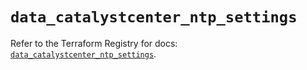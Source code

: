 # `data_catalystcenter_ntp_settings`

Refer to the Terraform Registry for docs: [`data_catalystcenter_ntp_settings`](https://registry.terraform.io/providers/ciscodevnet/catalystcenter/0.4.0/docs/data-sources/ntp_settings).
